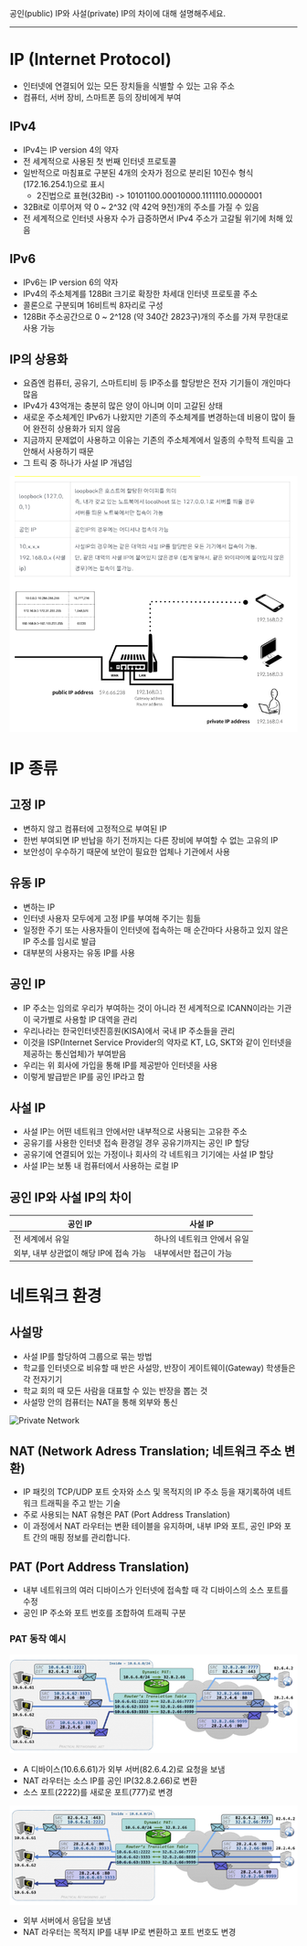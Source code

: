 공인(public) IP와 사설(private) IP의 차이에 대해 설명해주세요.

---

# IP (Internet Protocol)

- 인터넷에 연결되어 있는 모든 장치들을 식별할 수 있는 고유 주소
- 컴퓨터, 서버 장비, 스마트폰 등의 장비에게 부여

## IPv4

- IPv4는 IP version 4의 약자
- 전 세계적으로 사용된 첫 번째 인터넷 프로토콜
- 일반적으로 마침표로 구분된 4개의 숫자가 점으로 분리된 10진수 형식(172.16.254.1)으로 표시
  - 2진법으로 표현(32Bit) -> 10101100.00010000.1111110.0000001
- 32Bit로 이루어져 약 0 ~ 2^32 (약 42억 9천)개의 주소를 가질 수 있음
- 전 세계적으로 인터넷 사용자 수가 급증하면서 IPv4 주소가 고갈될 위기에 처해 있음 

## IPv6

- IPv6는 IP version 6의 약자
- IPv4의 주소체계를 128Bit 크기로 확장한 차세대 인터넷 프로토콜 주소 
- 콜론으로 구분되며 16비트씩 8자리로 구성
- 128Bit 주소공간으로 0 ~ 2^128 (약 340간 2823구)개의 주소를 가져 무한대로 사용 가능

## IP의 상용화

- 요즘엔 컴퓨터, 공유기, 스마트티비 등 IP주소를 할당받은 전자 기기들이 개인마다 많음 
- IPv4가 43억개는 충분히 많은 양이 아니며 이미 고갈된 상태 
- 새로운 주소체계인 IPv6가 나왔지만 기존의 주소체계를 변경하는데 비용이 많이 들어 완전히 상용화가 되지 않음
- 지금까지 문제없이 사용하고 이유는 기존의 주소체계에서 일종의 수학적 트릭을 고안해서 사용하기 때문 
- 그 트릭 중 하나가 사설 IP 개념임


![ip.png](img/ip.png)

# IP 종류

## 고정 IP

- 변하지 않고 컴퓨터에 고정적으로 부여된 IP
- 한번 부여되면 IP 반납을 하기 전까지는 다른 장비에 부여할 수 없는 고유의 IP
- 보안성이 우수하기 때문에 보안이 필요한 업체나 기관에서 사용

## 유동 IP

- 변하는 IP
- 인터넷 사용자 모두에게 고정 IP를 부여해 주기는 힘듦
- 일정한 주기 또는 사용자들이 인터넷에 접속하는 매 순간마다 사용하고 있지 않은 IP 주소를 임시로 발급
- 대부분의 사용자는 유동 IP를 사용

## 공인 IP

- IP 주소는 임의로 우리가 부여하는 것이 아니라 전 세계적으로 ICANN이라는 기관이 국가별로 사용할 IP 대역을 관리
- 우리나라는 한국인터넷진흥원(KISA)에서 국내 IP 주소들을 관리
- 이것을 ISP(Internet Service Provider의 약자로 KT, LG, SKT와 같이 인터넷을 제공하는 통신업체)가 부여받음
- 우리는 위 회사에 가입을 통해 IP를 제공받아 인터넷을 사용
- 이렇게 발급받은 IP를 공인 IP라고 함

## 사설 IP

- 사설 IP는 어떤 네트워크 안에서만 내부적으로 사용되는 고유한 주소
- 공유기를 사용한 인터넷 접속 환경일 경우 공유기까지는 공인 IP 할당
- 공유기에 연결되어 있는 가정이나 회사의 각 네트워크 기기에는 사설 IP 할당
- 사설 IP는 보통 내 컴퓨터에서 사용하는 로컬 IP

## 공인 IP와 사설 IP의 차이

| 공인 IP                     | 사설 IP           |
|---------------------------|-----------------|
| 전 세계에서 유일                 | 하나의 네트워크 안에서 유일 |
| 외부, 내부 상관없이 해당 IP에 접속 가능  | 내부에서만 접근이 가능    | 

# 네트워크 환경

## 사설망

- 사설 IP를 할당하여 그룹으로 묶는 방법
- 학교를 인터넷으로 비유할 때 반은 사설망, 반장이 게이트웨이(Gateway) 학생들은 각 전자기기
- 학교 회의 때 모든 사람을 대표할 수 있는 반장을 뽑는 것
- 사설망 안의 컴퓨터는 NAT을 통해 외부와 통신

![Private Network](ip_privateNetwork.png)

## NAT (Network Adress Translation; 네트워크 주소 변환)

- IP 패킷의 TCP/UDP 포트 숫자와 소스 및 목적지의 IP 주소 등을 재기록하여 네트워크 트래픽을 주고 받는 기술
- 주로 사용되는 NAT 유형은 PAT (Port Address Translation)
- 이 과정에서 NAT 라우터는 변환 테이블을 유지하며, 내부 IP와 포트, 공인 IP와 포트 간의 매핑 정보를 관리합니다.

## PAT (Port Address Translation)

- 내부 네트워크의 여러 디바이스가 인터넷에 접속할 때 각 디바이스의 소스 포트를 수정
- 공인 IP 주소와 포트 번호를 조합하여 트래픽 구분

### PAT 동작 예시

![PAT Request](img/ip_patReq.png)

- A 디바이스(10.6.6.61)가 외부 서버(82.6.4.2)로 요청을 보냄
- NAT 라우터는 소스 IP를 공인 IP(32.8.2.66)로 변환
- 소스 포트(2222)를 새로운 포트(777)로 변경

![PAT Response](img/ip_patRes.png)

- 외부 서버에서 응답을 보냄
- NAT 라우터는 목적지 IP를 내부 IP로 변환하고 포트 번호도 변경
